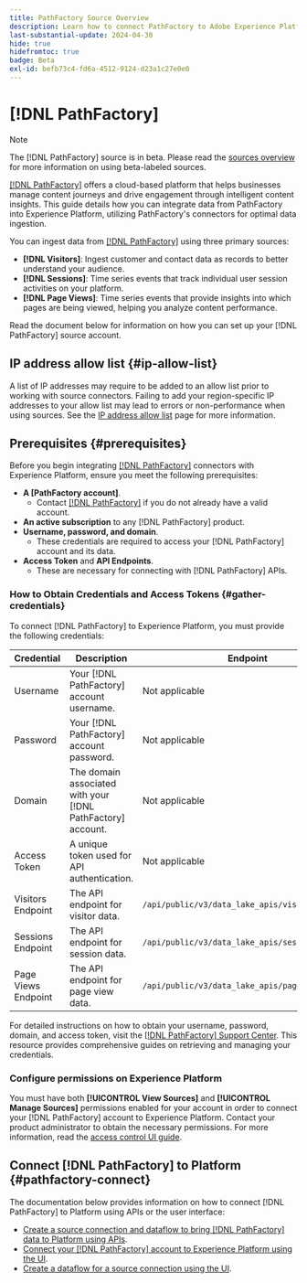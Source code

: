 ```yaml
---
title: PathFactory Source Overview
description: Learn how to connect PathFactory to Adobe Experience Platform using APIs or the user interface.
last-substantial-update: 2024-04-30
hide: true
hidefromtoc: true
badge: Beta
exl-id: befb73c4-fd6a-4512-9124-d23a1c27e0e0
---
```

# [!DNL PathFactory]

>[!NOTE]
>
>The [!DNL PathFactory] source is in beta. Please read the [sources overview](../../home.md#terms-and-conditions) for more information on using beta-labeled sources.

[[!DNL PathFactory]](https://www.pathfactory.com/) offers a cloud-based platform that helps businesses manage content journeys and drive engagement through intelligent content insights. This guide details how you can integrate data from PathFactory into Experience Platform, utilizing PathFactory's connectors for optimal data ingestion.

You can ingest data from [[!DNL PathFactory]](https://www.pathfactory.com/) using three primary sources:

* **[!DNL Visitors]**: Ingest customer and contact data as records to better understand your audience.
* **[!DNL Sessions]**: Time series events that track individual user session activities on your platform.
* **[!DNL Page Views]**: Time series events that provide insights into which pages are being viewed, helping you analyze content performance.

Read the document below for information on how you can set up your [!DNL PathFactory] source account.

## IP address allow list {#ip-allow-list}

A list of IP addresses may require to be added to an allow list prior to working with source connectors. Failing to add your region-specific IP addresses to your allow list may lead to errors or non-performance when using sources. See the [IP address allow list](../../ip-address-allow-list.md) page for more information.

## Prerequisites {#prerequisites}

Before you begin integrating [[!DNL PathFactory]](https://www.pathfactory.com/) connectors with Experience Platform, ensure you meet the following prerequisites:

* **A [PathFactory account]**.
  * Contact [[!DNL PathFactory]](https://www.pathfactory.com/portal/company/contactus.shtml) if you do not already have a valid account.
* **An active subscription** to any [!DNL PathFactory] product.
* **Username, password, and domain**.
  * These credentials are required to access your [!DNL PathFactory] account and its data.
* **Access Token** and **API Endpoints**.
  * These are necessary for connecting with [!DNL PathFactory] APIs. 

### How to Obtain Credentials and Access Tokens {#gather-credentials}

To connect [!DNL PathFactory] to Experience Platform, you must provide the following credentials:

| Credential | Description | Endpoint |
| --- | --- | --- |
| Username | Your [!DNL PathFactory] account username. | Not applicable |
| Password | Your [!DNL PathFactory] account password. | Not applicable |
| Domain | The domain associated with your [!DNL PathFactory] account. | Not applicable |
| Access Token | A unique token used for API authentication. | Not applicable |
| Visitors Endpoint | The API endpoint for visitor data. | `/api/public/v3/data_lake_apis/visitors.json` |
| Sessions Endpoint | The API endpoint for session data. | `/api/public/v3/data_lake_apis/sessions.json` |
| Page Views Endpoint | The API endpoint for page view data. | `/api/public/v3/data_lake_apis/page_views.json` |

For detailed instructions on how to obtain your username, password, domain, and access token, visit the [[!DNL PathFactory] Support Center](https://support.pathfactory.com/categories/adobe/). This resource provides comprehensive guides on retrieving and managing your credentials.

### Configure permissions on Experience Platform

You must have both **[!UICONTROL View Sources]** and **[!UICONTROL Manage Sources]** permissions enabled for your account in order to connect your [!DNL PathFactory] account to Experience Platform. Contact your product administrator to obtain the necessary permissions. For more information, read the [access control UI guide](../../../access-control/ui/overview.md).

## Connect [!DNL PathFactory] to Platform {#pathfactory-connect}

The documentation below provides information on how to connect [!DNL PathFactory] to Platform using APIs or the user interface:

* [Create a source connection and dataflow to bring [!DNL PathFactory] data to Platform using APIs](../../tutorials/api/create/marketing-automation/pathfactory.md).
* [Connect your [!DNL PathFactory] account to Experience Platform using the UI](../../tutorials/ui/create/marketing-automation/pathfactory.md).
* [Create a dataflow for a source connection using the UI](../../tutorials/ui/dataflow/marketing-automation.md).
